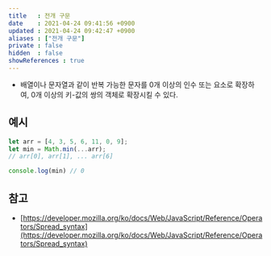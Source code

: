 ```yaml
---
title   : 전개 구문 
date    : 2021-04-24 09:41:56 +0900
updated : 2021-04-24 09:42:47 +0900
aliases : ["전개 구문"]
private : false
hidden  : false
showReferences : true
---
```

- 배열이나 문자열과 같이 반복 가능한 문자를 0개 이상의 인수 또는 요소로 확장하여, 0개 이상의 키-값의 쌍의 객체로 확장시킬 수 있다. 

## 예시 
```javascript
let arr = [4, 3, 5, 6, 11, 0, 9];
let min = Math.min(...arr);
// arr[0], arr[1], ... arr[6]

console.log(min) // 0 
```
  
  
## 참고 
- [https://developer.mozilla.org/ko/docs/Web/JavaScript/Reference/Operators/Spread_syntax](https://developer.mozilla.org/ko/docs/Web/JavaScript/Reference/Operators/Spread_syntax)
